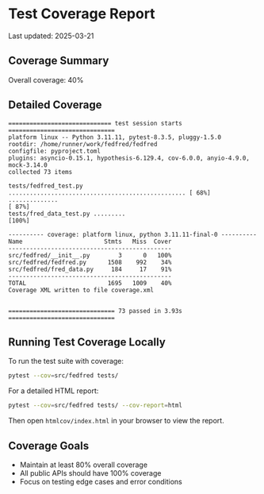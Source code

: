 # Test Coverage Report

Last updated: 2025-03-21

## Coverage Summary

Overall coverage: 40%

## Detailed Coverage

```
============================= test session starts ==============================
platform linux -- Python 3.11.11, pytest-8.3.5, pluggy-1.5.0
rootdir: /home/runner/work/fedfred/fedfred
configfile: pyproject.toml
plugins: asyncio-0.15.1, hypothesis-6.129.4, cov-6.0.0, anyio-4.9.0, mock-3.14.0
collected 73 items

tests/fedfred_test.py .................................................. [ 68%]
..............                                                           [ 87%]
tests/fred_data_test.py .........                                        [100%]

---------- coverage: platform linux, python 3.11.11-final-0 ----------
Name                       Stmts   Miss  Cover
----------------------------------------------
src/fedfred/__init__.py        3      0   100%
src/fedfred/fedfred.py      1508    992    34%
src/fedfred/fred_data.py     184     17    91%
----------------------------------------------
TOTAL                       1695   1009    40%
Coverage XML written to file coverage.xml


============================== 73 passed in 3.93s ==============================
```

## Running Test Coverage Locally

To run the test suite with coverage:

```bash
pytest --cov=src/fedfred tests/
```

For a detailed HTML report:

```bash
pytest --cov=src/fedfred tests/ --cov-report=html
```

Then open `htmlcov/index.html` in your browser to view the report.

## Coverage Goals

- Maintain at least 80% overall coverage
- All public APIs should have 100% coverage
- Focus on testing edge cases and error conditions
